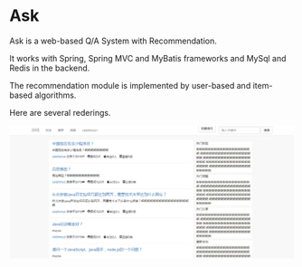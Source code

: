 # Ask
Ask is a web-based Q/A System with Recommendation.

It works with Spring, Spring MVC and MyBatis frameworks and MySql and Redis in the backend.

The recommendation module is implemented by user-based and item-based algorithms.

Here are several rederings.

![](https://github.com/markytsai/Ask/blob/ask-question/src/main/webapp/samples/index.png    )